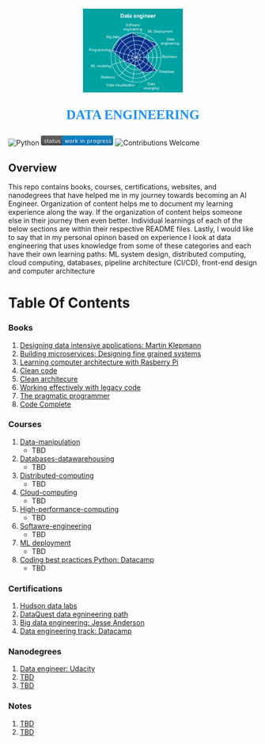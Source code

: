 <p align="center"><img width=40% src="images/data-engineer.jpg"></p>

<p align="center" style="color:DodgerBlue; font-family:cambria; font-variant: normal; font-size:20pt; font-weight:bold; font-weight: 900">DATA ENGINEERING 
</p>

![Python](https://camo.githubusercontent.com/de59e8e9b410aa0b9479b114040c06468ef33cfc/68747470733a2f2f696d672e736869656c64732e696f2f62616467652f707974686f6e2d76332e362b2d626c75652e737667) ![Status](images/status-work-in-progress.png) ![Contributions Welcome](https://camo.githubusercontent.com/72f84692f9f89555c176bb9e0eca9cf08d97fec9/68747470733a2f2f696d672e736869656c64732e696f2f62616467652f636f6e747269627574696f6e732d77656c636f6d652d6f72616e67652e737667)


## **Overview**
This repo contains books, courses, certifications, websites, and nanodegrees that have helped me in my journey towards becoming an AI Engineer. Organization of content helps me to document my learning experience along the way. If the organization of content helps someone else in their journey then even better. Individual learnings of each of the below sections are within their respective README files. Lastly, I would like to say that in my personal opinon based on experience I look at data engineering that uses knowledge from some of these categories and each have their own learning paths: ML system design, distributed computing, cloud computing, databases, pipeline architecture (CI/CD), front-end design and computer architecture

# **Table Of Contents**

### **Books**
1. [Designing data intensive applications: Martin Klepmann](https://www.amazon.com/Designing-Data-Intensive-Applications-Reliable-Maintainable-ebook/dp/B06XPJML5D)
2. [Building microservices: Designing fine grained systems](https://www.amazon.com/Building-Microservices-Designing-Fine-Grained-Systems-ebook/dp/B00T3N7XB4/ref=pd_sim_351_1/146-4347283-5150106?_encoding=UTF8&pd_rd_i=B00T3N7XB4&pd_rd_r=e8f1b4c7-6da3-4589-8fbd-40923ccb02cb&pd_rd_w=KwEGh&pd_rd_wg=Ohg1L&pf_rd_p=04d27813-a1f2-4e7b-a32b-b5ab374ce3f9&pf_rd_r=RA2NB737AZZ3J3AEG2S8&psc=1&refRID=RA2NB737AZZ3J3AEG2S8)
3. [Learning computer architecture with Rasberry Pi](https://www.amazon.com/Learning-Computer-Architecture-Raspberry-Pi-ebook/dp/B01KW9E28Y/ref=sr_1_8?dchild=1&keywords=computer+architecture&qid=1589894097&sr=8-8)
4. [Clean code](https://www.amazon.com/Clean-Code-Handbook-Software-Craftsmanship-ebook/dp/B001GSTOAM/ref=pd_sim_351_2/144-0722830-1274514?_encoding=UTF8&pd_rd_i=B001GSTOAM&pd_rd_r=87d22fc3-8598-4fff-8d33-3ae68827273a&pd_rd_w=HqIaJ&pd_rd_wg=uo04W&pf_rd_p=6f740e39-0c25-4380-8008-7a4156dab959&pf_rd_r=776TVRZ007C1X0X75F5V&psc=1&refRID=776TVRZ007C1X0X75F5V)
4. [Clean architecure](https://www.amazon.com/Clean-Architecture-Craftsmans-Software-Structure-ebook/dp/B075LRM681/ref=sr_1_2?dchild=1&keywords=computer+architecture+with+diagrams&qid=1589894631&sr=8-2)
5. [Working effectively with legacy code](https://www.amazon.com/gp/product/B005OYHF0A?notRedirectToSDP=1&ref_=dbs_mng_calw_0&storeType=ebooks)
6. [The pragmatic programmer](https://www.amazon.com/Pragmatic-Programmer-journey-mastery-Anniversary-ebook/dp/B07VRS84D1/ref=pd_sim_351_4/144-0722830-1274514?_encoding=UTF8&pd_rd_i=B07VRS84D1&pd_rd_r=e702a12c-5f28-4cde-81fe-3c1599f6cdcc&pd_rd_w=kNNtK&pd_rd_wg=ldxJI&pf_rd_p=6f740e39-0c25-4380-8008-7a4156dab959&pf_rd_r=J488XZFG5EF0YPHDKANE&psc=1&refRID=J488XZFG5EF0YPHDKANE)
7. [Code Complete](https://www.amazon.com/Code-Complete-Developer-Best-Practices-ebook/dp/B00JDMPOSY/ref=pd_sim_351_3/144-0722830-1274514?_encoding=UTF8&pd_rd_i=B00JDMPOSY&pd_rd_r=e702a12c-5f28-4cde-81fe-3c1599f6cdcc&pd_rd_w=kNNtK&pd_rd_wg=ldxJI&pf_rd_p=6f740e39-0c25-4380-8008-7a4156dab959&pf_rd_r=J488XZFG5EF0YPHDKANE&psc=1&refRID=J488XZFG5EF0YPHDKANE)


### **Courses**
1. [Data-manipulation]()
   * TBD
2. [Databases-datawarehousing]()
   * TBD
3. [Distributed-computing]()
   * TBD
4. [Cloud-computing]()
   * TBD
5. [High-performance-computing]()
   * TBD
6. [Softawre-engineering](https://github.com/manchester9/software-engineering)
   * TBD
7. [ML deployment]()
   * TBD
8. [Coding best practices Python: Datacamp]()
   * TBD


### **Certifications**
1. [Hudson data labs]()
2. [DataQuest data egnineering path]()
3. [Big data engineering: Jesse Anderson]()
4. [Data engineering track: Datacamp]()


### **Nanodegrees**
1. [Data engineer: Udacity]()
2. [TBD]()
3. [TBD]()


### **Notes**
1. [TBD]()
2. [TBD]()